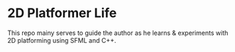 # 2D Platformer Life
This repo mainy serves to guide the author as he learns &amp; experiments with 2D platforming using SFML and C++.
